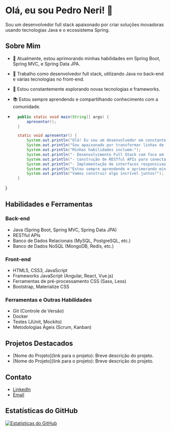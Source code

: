 # Olá, eu sou Pedro Neri! 👋

Sou um desenvolvedor full stack apaixonado por criar soluções inovadoras usando tecnologias Java e o ecossistema Spring.

## Sobre Mim
- 🌱 Atualmente, estou aprimorando minhas habilidades em Spring Boot, Spring MVC, e Spring Data JPA.
- 💼 Trabalho como desenvolvedor full stack, utilizando Java no back-end e várias tecnologias no front-end.
- 🔭 Estou constantemente explorando novas tecnologias e frameworks.
- 📚 Estou sempre aprendendo e compartilhando conhecimento com a comunidade.

- ````java public class Apresentacao {
    public static void main(String[] args) {
        apresentar();
    }

    static void apresentar() {
        System.out.println("Olá! Eu sou um desenvolvedor em constante busca por soluções criativas.");
        System.out.println("Sou apaixonado por transformar linhas de código em projetos impactantes e funcionais.");
        System.out.println("Minhas habilidades incluem:");
        System.out.println("- Desenvolvimento Full Stack com foco em Java e o ecossistema Spring;");
        System.out.println("- Construção de RESTful APIs para conectar sistemas de forma eficiente;");
        System.out.println("- Implementação de interfaces responsivas e dinâmicas utilizando frameworks modernos.");
        System.out.println("Estou sempre aprendendo e aprimorando minhas habilidades para criar tecnologia com propósito.");
        System.out.println("Vamos construir algo incrível juntos!");
    }
}


## Habilidades e Ferramentas
### Back-end
- Java (Spring Boot, Spring MVC, Spring Data JPA)
- RESTful APIs
- Banco de Dados Relacionais (MySQL, PostgreSQL, etc.)
- Banco de Dados NoSQL (MongoDB, Redis, etc.)

### Front-end
- HTML5, CSS3, JavaScript
- Frameworks JavaScript (Angular, React, Vue.js)
- Ferramentas de pré-processamento CSS (Sass, Less)
- Bootstrap, Materialize CSS

### Ferramentas e Outras Habilidades
- Git (Controle de Versão)
- Docker
- Testes (JUnit, Mockito)
- Metodologias Ágeis (Scrum, Kanban)

## Projetos Destacados
- [Nome do Projeto](link para o projeto): Breve descrição do projeto.
- [Nome do Projeto](link para o projeto): Breve descrição do projeto.

## Contato
- [LinkedIn](www.linkedin.com/in/pedropauloneri)
- [Email](neri.pedro@icloud.com)

## Estatísticas do GitHub
[![Estatísticas do GitHub](https://github-readme-stats.vercel.app/api?username=Git-PedroNeri&show_icons=true&theme=radical)](https://github.com/anuraghazra/github-readme-stats)
